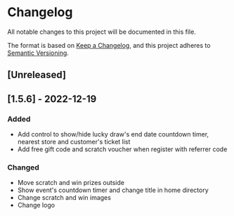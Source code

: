 # Changelog

All notable changes to this project will be documented in this file.

The format is based on [Keep a Changelog](https://keepachangelog.com/en/1.0.0/),
and this project adheres to [Semantic Versioning](https://semver.org/spec/v2.0.0.html).

## [Unreleased]

## [1.5.6] - 2022-12-19

### Added

- Add control to show/hide lucky draw's end date countdown timer, nearest store and customer's ticket list
- Add free gift code and scratch voucher when register with referrer code

### Changed

- Move scratch and win prizes outside
- Show event's countdown timer and change title in home directory
- Change scratch and win images
- Change logo

